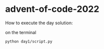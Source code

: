 # advent-of-code-2022

How to execute the day solution:

on the terminal
```bash
python day1/script.py
```
